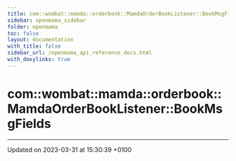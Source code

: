 ```yaml
---
title: com::wombat::mamda::orderbook::MamdaOrderBookListener::BookMsgFields
sidebar: openmama_sidebar
folder: openmama
toc: false
layout: documentation
with_title: false
sidebar_url: /openmama_api_reference_docs.html
with_doxylinks: true
---
```


# com::wombat::mamda::orderbook::MamdaOrderBookListener::BookMsgFields





-------------------------------

Updated on 2023-03-31 at 15:30:39 +0100